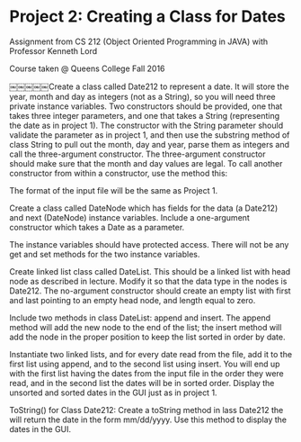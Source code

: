 # Project 2: Creating a Class for Dates

Assignment from CS 212 (Object Oriented Programming in JAVA) with Professor Kenneth Lord

Course taken @ Queens College Fall 2016

￼￼￼￼￼Create a class called Date212 to represent a date. It will store the year, month and day as integers (not as a String), so you will need three private instance variables. Two constructors should be provided, one that takes three integer parameters, and one that takes a String (representing the date as in project 1). The constructor with the String parameter should validate the parameter as in project 1, and then use the substring method of class String to pull out the month, day and year, parse them as integers and call the three-argument constructor. The three-argument constructor should make sure that the month and day values are legal. To call another constructor from within a constructor, use the method this:

The format of the input file will be the same as Project 1.

Create a class called DateNode which has fields for the data (a Date212) and next (DateNode) instance variables. 
Include a one-argument constructor which takes a Date as a parameter.

The instance variables should have protected access. There will not be any get and set methods for the two instance variables.

Create linked list class called DateList. This should be a linked list with head node as described in lecture. 
Modify it so that the data type in the nodes is Date212. The no-argument constructor should create an empty list with first 
and last pointing to an empty head node, and length equal to zero.

Include two methods in class DateList: append and insert. 
The append method will add the new node to the end of the list; 
the insert method will add the node in the proper position to keep the list sorted in order by date.

Instantiate two linked lists, and for every date read from the file, add it to the first list using append, and to the second list using insert. 
You will end up with the first list having the dates from the input file in the order they were read, and in the second list the dates will be in sorted order. 
Display the unsorted and sorted dates in the GUI just as in project 1.

ToString() for Class Date212:
Create a toString method in lass Date212 the will return the date in the form mm/dd/yyyy. Use this method to display the dates in the GUI.

